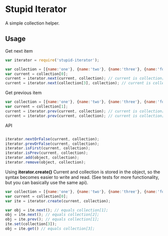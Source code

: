 # Stupid Iterator 
A simple collection helper.

## Usage

Get next item

```javascript
var iterator = require('stupid-iterator');

var collection = [{name:'one'}, {name:'two'}, {name:'three'}, {name:'four'}];
var current = collection[0];
current = iterator.next(current, collection); // current is collection[1]
current = iterator.next(collection[3], collection); // current is collection[0]

```

Get previous item

```javascript
var collection = [{name:'one'}, {name:'two'}, {name:'three'}, {name:'four'}];
var current = collection[1];
current = iterator.prev(current, collection); // current is collection[0]
current = iterator.prev(current, collection); // current is collection[3]

```

API

```javascript

iterator.nextOrFalse(current, collection);
iterator.prevOrFalse(current, collection);
iterator.isFirst(current, collection);
iterator.isPrev(current, collection);
iterator.add(object, collection);
iterator.remove(object, collection);

```

Using <strong>iterator.create()</strong> Current and collection is stored in the object, so the syntax becomes easier to write and read. (See tests for more functionality, but you can basically use the same api).

```javascript
var collection = [{name:'one'}, {name:'two'}, {name:'three'}, {name:'four'}];
var current = collection[0];
var ite = iterator.create(current, collection);

var obj = ite.next(); // equals collection[1];
obj = ite.next(); // equals collection[2];
obj = ite.prev(); // equals collection[1];
ite.set(collection[3]);
obj = ite.get() // equals collection[3];

```


